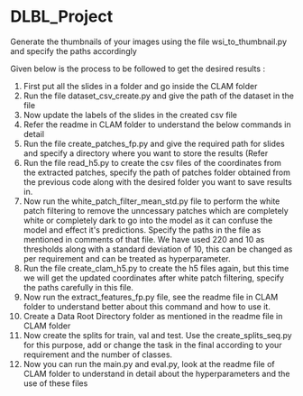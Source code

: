 # DLBL_Project

Generate the thumbnails of your images using the file wsi_to_thumbnail.py and specify the paths accordingly

Given below is the process to be followed to get the desired results :
1. First put all the slides in a folder and go inside the CLAM folder
2. Run the file dataset_csv_create.py and give the path of the dataset in the file
3. Now update the labels of the slides in the created csv file
4. Refer the readme in CLAM folder to understand the below commands in detail
5. Run the file create_patches_fp.py and give the required path for slides and specify a directory where you want to store the results (Refer
6. Run the file read_h5.py to create the csv files of the coordinates from the extracted patches, specify the path of patches folder obtained from the previous code along with the desired folder you want to save results in.
7. Now run the white_patch_filter_mean_std.py file to perform the white patch filtering to remove the unncessary patches which are completely white or completely dark to go into the model as it can confuse the model and effect it's predictions. Specify the paths in the file as mentioned in comments of that file. We have used 220 and 10 as thresholds along with a standard deviation of 10, this can be changed as per requirement and can be treated as hyperparameter.
8. Run the file create_clam_h5.py to create the h5 files again, but this time we will get the updated coordinates after white patch filtering, specify the paths carefully in this file.
9. Now run the extract_features_fp.py file, see the readme file in CLAM folder to understand better about this command and how to use it.
10. Create a Data Root Directory folder as mentioned in the readme file in CLAM folder
11. Now create the splits for train, val and test. Use the create_splits_seq.py for this purpose, add or change the task in the final according to your requirement and the number of classes.
12. Now you can run the main.py and eval.py, look at the readme file of CLAM folder to understand in detail about the hyperparameters and the use of these files
